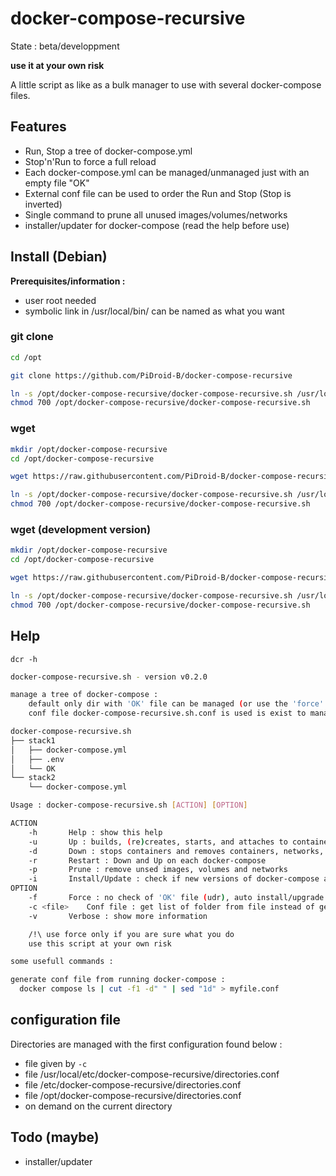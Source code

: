 # docker-compose-recursive

State : beta/developpment

**use it at your own risk**

A little script as like as a bulk manager to use with several docker-compose files.

## Features

- Run, Stop a tree of docker-compose.yml
- Stop'n'Run to force a full reload
- Each docker-compose.yml can be managed/unmanaged just with an empty file "OK"
- External conf file can be used to order the Run and Stop (Stop is inverted)
- Single command to prune all unused images/volumes/networks
- installer/updater for docker-compose (read the help before use)


## Install (Debian)

**Prerequisites/information :**
- user root needed
- symbolic link in /usr/local/bin/ can be named as what you want

### git clone
```bash
cd /opt

git clone https://github.com/PiDroid-B/docker-compose-recursive

ln -s /opt/docker-compose-recursive/docker-compose-recursive.sh /usr/local/bin/dcr
chmod 700 /opt/docker-compose-recursive/docker-compose-recursive.sh
```

### wget
```bash
mkdir /opt/docker-compose-recursive
cd /opt/docker-compose-recursive

wget https://raw.githubusercontent.com/PiDroid-B/docker-compose-recursive/main/docker-compose-recursive.sh

ln -s /opt/docker-compose-recursive/docker-compose-recursive.sh /usr/local/bin/dcr
chmod 700 /opt/docker-compose-recursive/docker-compose-recursive.sh
```

### wget (development version)
```bash
mkdir /opt/docker-compose-recursive
cd /opt/docker-compose-recursive

wget https://raw.githubusercontent.com/PiDroid-B/docker-compose-recursive/dev/docker-compose-recursive.sh

ln -s /opt/docker-compose-recursive/docker-compose-recursive.sh /usr/local/bin/dcr
chmod 700 /opt/docker-compose-recursive/docker-compose-recursive.sh
```


## Help

`dcr -h`
```bash
docker-compose-recursive.sh - version v0.2.0

manage a tree of docker-compose :
	default only dir with 'OK' file can be managed (or use the 'force' option)
	conf file docker-compose-recursive.sh.conf is used is exist to manage the tree (can be define too by -c)

docker-compose-recursive.sh
├── stack1
│   ├── docker-compose.yml
│   ├── .env
│   └── OK
└── stack2
    └── docker-compose.yml

Usage : docker-compose-recursive.sh [ACTION] [OPTION]

ACTION
	-h		 Help : show this help
	-u		 Up : builds, (re)creates, starts, and attaches to containers for each docker-compose
	-d		 Down : stops containers and removes containers, networks, volumes, and images created by up
	-r		 Restart : Down and Up on each docker-compose
	-p		 Prune : remove unsed images, volumes and networks
	-i		 Install/Update : check if new versions of docker-compose and dcr exist (autoupdate for docker-compose if force)
OPTION
	-f		 Force : no check of 'OK' file (udr), auto install/upgrade (i)
	-c <file>	 Conf file : get list of folder from file instead of generate it
	-v		 Verbose : show more information

	/!\ use force only if you are sure what you do
	use this script at your own risk

some usefull commands :

generate conf file from running docker-compose :
  docker compose ls | cut -f1 -d" " | sed "1d" > myfile.conf


```

## configuration file

Directories are managed with the first configuration found below :
- file given by `-c`
- file /usr/local/etc/docker-compose-recursive/directories.conf
- file /etc/docker-compose-recursive/directories.conf
- file /opt/docker-compose-recursive/directories.conf
- on demand on the current directory

## Todo (maybe)

- installer/updater
